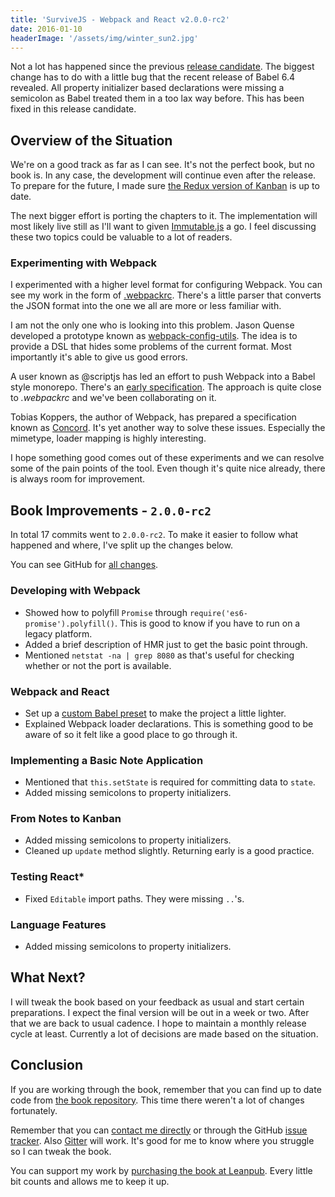 ```yaml
---
title: 'SurviveJS - Webpack and React v2.0.0-rc2'
date: 2016-01-10
headerImage: '/assets/img/winter_sun2.jpg'
---
```


Not a lot has happened since the previous [release candidate](../blog/survivejs200-rc1). The biggest change has to do with a little bug that the recent release of Babel 6.4 revealed. All property initializer based declarations were missing a semicolon as Babel treated them in a too lax way before. This has been fixed in this release candidate.

## Overview of the Situation

We're on a good track as far as I can see. It's not the perfect book, but no book is. In any case, the development will continue even after the release. To prepare for the future, I made sure [the Redux version of Kanban](https://github.com/survivejs/redux-demo) is up to date.

The next bigger effort is porting the chapters to it. The implementation will most likely live still as I'll want to given [Immutable.js](https://facebook.github.io/immutable-js/) a go. I feel discussing these two topics could be valuable to a lot of readers.

### Experimenting with Webpack

I experimented with a higher level format for configuring Webpack. You can see my work in the form of [.webpackrc](https://github.com/survivejs/react-component-boilerplate/blob/webpackrc/.webpackrc). There's a little parser that converts the JSON format into the one we all are more or less familiar with.

I am not the only one who is looking into this problem. Jason Quense developed a prototype known as [webpack-config-utils](https://github.com/jquense/webpack-config-utils). The idea is to provide a DSL that hides some problems of the current format. Most importantly it's able to give us good errors.

A user known as @scriptjs has led an effort to push Webpack into a Babel style monorepo. There's an [early specification](https://github.com/webpack-lab/webpack/wiki/Presets). The approach is quite close to *.webpackrc* and we've been collaborating on it.

Tobias Koppers, the author of Webpack, has prepared a specification known as [Concord](https://github.com/webpack/concord). It's yet another way to solve these issues. Especially the mimetype, loader mapping is highly interesting.

I hope something good comes out of these experiments and we can resolve some of the pain points of the tool. Even though it's quite nice already, there is always room for improvement.

## Book Improvements - `2.0.0-rc2`

In total 17 commits went to `2.0.0-rc2`. To make it easier to follow what happened and where, I've split up the changes below.

You can see GitHub for [all changes](https://github.com/survivejs/webpack_react/compare/v2.0.0-rc1...v2.0.0-rc2).

### Developing with Webpack

* Showed how to polyfill `Promise` through `require('es6-promise').polyfill()`. This is good to know if you have to run on a legacy platform.
* Added a brief description of HMR just to get the basic point through.
* Mentioned `netstat -na | grep 8080` as that's useful for checking whether or not the port is available.

### Webpack and React

* Set up a [custom Babel preset](https://github.com/survivejs/babel-preset-survivejs-kanban) to make the project a little lighter.
* Explained Webpack loader declarations. This is something good to be aware of so it felt like a good place to go through it.

### Implementing a Basic Note Application

* Mentioned that `this.setState` is required for committing data to `state`.
* Added missing semicolons to property initializers.

### From Notes to Kanban

* Added missing semicolons to property initializers.
* Cleaned up `update` method slightly. Returning early is a good practice.

### Testing React*

* Fixed `Editable` import paths. They were missing `..`'s.

### Language Features

* Added missing semicolons to property initializers.

## What Next?

I will tweak the book based on your feedback as usual and start certain preparations. I expect the final version will be out in a week or two. After that we are back to usual cadence. I hope to maintain a monthly release cycle at least. Currently a lot of decisions are made based on the situation.

## Conclusion

If you are working through the book, remember that you can find up to date code from [the book repository](https://github.com/survivejs/webpack_react). This time there weren't a lot of changes fortunately.

Remember that you can [contact me directly](mailto:info@survivejs.com) or through the GitHub [issue tracker](https://github.com/survivejs/webpack_react/issues). Also [Gitter](https://gitter.im/survivejs/webpack_react) will work. It's good for me to know where you struggle so I can tweak the book.

You can support my work by [purchasing the book at Leanpub](https://leanpub.com/survivejs_webpack_react). Every little bit counts and allows me to keep it up.
